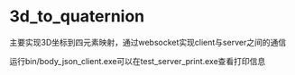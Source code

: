 # 3d_to_quaternion

主要实现3D坐标到四元素映射，通过websocket实现client与server之间的通信

运行bin/body_json_client.exe可以在test_server_print.exe查看打印信息